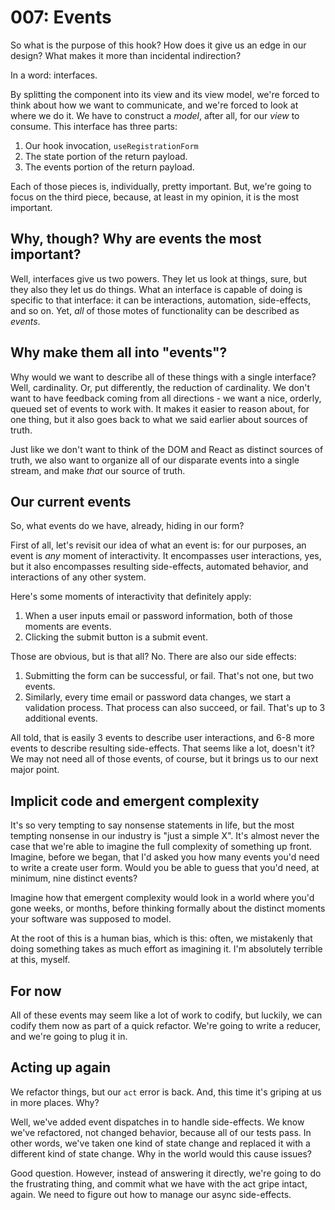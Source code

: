# 007: Events

So what is the purpose of this hook? How does it give us an edge in our design? What makes it more than incidental indirection?

In a word: interfaces.

By splitting the component into its view and its view model, we're forced to think about how we want to communicate, and we're forced to look at where we do it. We have to construct a _model_, after all, for our _view_ to consume. This interface has three parts:

1. Our hook invocation, `useRegistrationForm`
2. The state portion of the return payload.
3. The events portion of the return payload.

Each of those pieces is, individually, pretty important. But, we're going to focus on the third piece, because, at least in my opinion, it is the most important.

## Why, though? Why are events the most important?

Well, interfaces give us two powers. They let us look at things, sure, but they also they let us do things. What an interface is capable of doing is specific to that interface: it can be interactions, automation, side-effects, and so on. Yet, _all_ of those motes of functionality can be described as _events_.

## Why make them all into "events"?

Why would we want to describe all of these things with a single interface? Well, cardinality. Or, put differently, the reduction of cardinality. We don't want to have feedback coming from all directions - we want a nice, orderly, queued set of events to work with. It makes it easier to reason about, for one thing, but it also goes back to what we said earlier about sources of truth.

Just like we don't want to think of the DOM and React as distinct sources of truth, we also want to organize all of our disparate events into a single stream, and make _that_ our source of truth.

## Our current events

So, what events do we have, already, hiding in our form?

First of all, let's revisit our idea of what an event is: for our purposes, an event is _any_ moment of interactivity. It encompasses user interactions, yes, but it also encompasses resulting side-effects, automated behavior, and interactions of any other system.

Here's some moments of interactivity that definitely apply:

1. When a user inputs email or password information, both of those moments are events.
2. Clicking the submit button is a submit event.

Those are obvious, but is that all? No. There are also our side effects:

1. Submitting the form can be successful, or fail. That's not one, but two events.
2. Similarly, every time email or password data changes, we start a validation process. That process can also succeed, or fail. That's up to 3 additional events.

All told, that is easily 3 events to describe user interactions, and 6-8 more events to describe resulting side-effects. That seems like a lot, doesn't it? We may not need all of those events, of course, but it brings us to our next major point.

## Implicit code and emergent complexity

It's so very tempting to say nonsense statements in life, but the most tempting nonsense in our industry is "just a simple X". It's almost never the case that we're able to imagine the full complexity of something up front. Imagine, before we began, that I'd asked you how many events you'd need to write a create user form. Would you be able to guess that you'd need, at minimum, nine distinct events?

Imagine how that emergent complexity would look in a world where you'd gone weeks, or months, before thinking formally about the distinct moments your software was supposed to model.

At the root of this is a human bias, which is this: often, we mistakenly that doing something takes as much effort as imagining it. I'm absolutely terrible at this, myself.

## For now

All of these events may seem like a lot of work to codify, but luckily, we can codify them now as part of a quick refactor. We're going to write a reducer, and we're going to plug it in.

## Acting up again

We refactor things, but our `act` error is back. And, this time it's griping at us in more places. Why?

Well, we've added event dispatches in to handle side-effects. We know we've refactored, not changed behavior, because all of our tests pass. In other words, we've taken one kind of state change and replaced it with a different kind of state change. Why in the world would this cause issues?

Good question. However, instead of answering it directly, we're going to do the frustrating thing, and commit what we have with the act gripe intact, again. We need to figure out how to manage our async side-effects.
